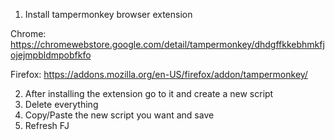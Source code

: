 1. Install tampermonkey browser extension

Chrome: https://chromewebstore.google.com/detail/tampermonkey/dhdgffkkebhmkfjojejmpbldmpobfkfo

Firefox: https://addons.mozilla.org/en-US/firefox/addon/tampermonkey/

2. After installing the extension go to it and create a new script
3. Delete everything
4. Copy/Paste the new script you want and save
5. Refresh FJ
